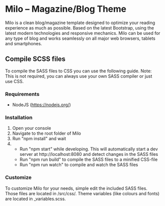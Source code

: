# Milo – Magazine/Blog Theme

Milo is a clean blog/magazine template designed to optimize your reading experience as much as possible. Based on the latest Bootstrap, using the latest modern technologies and responsive mechanics. Milo can be used for any type of blog and works seamlessly on all major web browsers, tablets and smartphones.

## Compile SCSS files

To compile the SASS files to CSS you can use the following guide.
Note: This is not required, you can always use your own SASS compiler or just use CSS.

### Requirements

- NodeJS (https://nodejs.org/)

### Installation

1. Open your console
2. Navigate to the root folder of Milo
3. Run "npm install" and wait
4. 	- Run "npm start" while developing. This will automatically start a dev server at http://localhost:8080 and detect changes in the SASS files
	- Run "npm run build" to compile the SASS files to a minified CSS-file
	- Run "npm run watch" to compile and watch the SASS files

### Customize

To customize Milo for your needs, simple edit the included SASS files. Those files are located in /src/css/. Theme variables (like colours and fonts) are located in _variables.scss.
